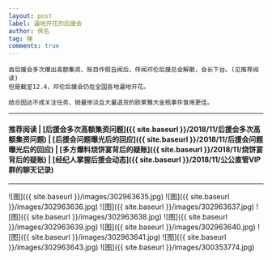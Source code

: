 ```yaml
---
layout: post
label: 遍地开花的后援会
author: 佚名
tag: 锤
comments: true
---
```


    自后援会多次爆出高额集资、账目作假丑闻后，传闻邓伦后援总会解散，会长下台。(见推荐阅读)
    但是截至12.4，邓伦后援会仍在全国各地遍地开花。
    
    结合因达不成关注任务、销量惨淡且大量退货的欧莱雅大金瓶事件食用更佳。

---
#### 推荐阅读 \| [后援会多次高额集资问题]({{ site.baseurl }}/2018/11/后援会多次高额集资问题) \| [后援会问题曝光后的回应]({{ site.baseurl }}/2018/11/后援会问题曝光后的回应) \| [多方爆料烧饼宴背后的疑账]({{ site.baseurl }}/2018/11/烧饼宴背后的疑账) \| [经纪人掌握后援会动态]({{ site.baseurl }}/2018/11/公公直管VIP群的聊天记录)

---

<a class="anchor" name="dxjja"></a>


![图]({{ site.baseurl }}/images/302963635.jpg)
![图]({{ site.baseurl }}/images/302963636.jpg)
![图]({{ site.baseurl }}/images/302963637.jpg)
![图]({{ site.baseurl }}/images/302963638.jpg)
![图]({{ site.baseurl }}/images/302963639.jpg)
![图]({{ site.baseurl }}/images/302963640.jpg)
![图]({{ site.baseurl }}/images/302963641.jpg)
![图]({{ site.baseurl }}/images/302963643.jpg)
![图]({{ site.baseurl }}/images/300353774.jpg)
